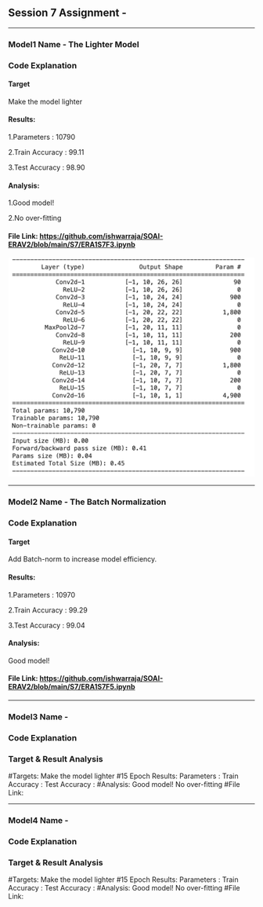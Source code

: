 ## Session 7 Assignment -
**********************************************************************************************************************
### Model1 Name - The Lighter Model
### Code Explanation


#### Target 
Make the model lighter

#### Results: 
1.Parameters : 10790

2.Train Accuracy : 99.11

3.Test Accuracy : 98.90
  
#### Analysis:
1.Good model!
  
2.No over-fitting
  
#### File Link: https://github.com/ishwarraja/SOAI-ERAV2/blob/main/S7/ERA1S7F3.ipynb

![](Image/Model1-TheLighterModel.png)


**********************************************************************************************************************
### Model2 Name - The Batch Normalization
### Code Explanation




#### Target 
Add Batch-norm to increase model efficiency.

#### Results: 
1.Parameters : 10970

2.Train Accuracy : 99.29

3.Test Accuracy : 99.04

#### Analysis:
Good model!

#### File Link: https://github.com/ishwarraja/SOAI-ERAV2/blob/main/S7/ERA1S7F5.ipynb


**********************************************************************************************************************
### Model3 Name - 
### Code Explanation






### Target & Result Analysis
#Targets: Make the model lighter
#15 Epoch Results: 
  Parameters : 
  Train Accuracy : 
  Test Accuracy : 
#Analysis:
  Good model!
  No over-fitting
#File Link:


**********************************************************************************************************************
### Model4 Name - 
### Code Explanation




### Target & Result Analysis
#Targets: Make the model lighter
#15 Epoch Results: 
  Parameters : 
  Train Accuracy : 
  Test Accuracy : 
#Analysis:
  Good model!
  No over-fitting
#File Link:
